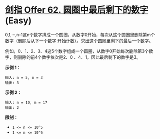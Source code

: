# [剑指 Offer 62. 圆圈中最后剩下的数字][link] (Easy)

[link]: https://leetcode.cn/problems/yuan-quan-zhong-zui-hou-sheng-xia-de-shu-zi-lcof/

0,1,···,n-1这n个数字排成一个圆圈，从数字0开始，每次从这个圆圈里删除第m个数字（删除后从下一个数字
开始计数）。求出这个圆圈里剩下的最后一个数字。

例如，0、1、2、3、4这5个数字组成一个圆圈，从数字0开始每次删除第3个数字，则删除的前4个数字依次是2、0
、4、1，因此最后剩下的数字是3。

**示例 1：**

```
输入: n = 5, m = 3
输出: 3

```

**示例 2：**

```
输入: n = 10, m = 17
输出: 2

```

**限制：**

- `1 <= n <= 10^5`
- `1 <= m <= 10^6`

